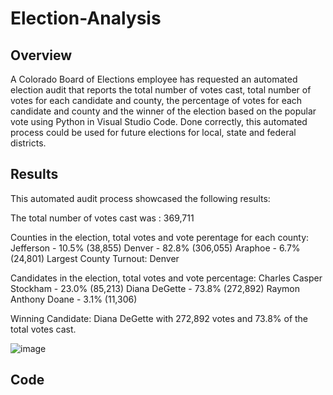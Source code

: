 # Election-Analysis

## Overview

A Colorado Board of Elections employee has requested an automated election audit that reports the total number of votes cast, total number of votes for each candidate and county, the percentage of votes for each candidate and county and the winner of the election based on the popular vote using Python in Visual Studio Code. Done correctly, this automated process could be used for future elections for local, state and federal districts. 

## Results

This automated audit process showcased the following results:

The total number of votes cast was : 369,711

Counties in the election, total votes and vote perentage for each county: Jefferson - 10.5% (38,855)
                                                                          Denver - 82.8% (306,055)
                                                                          Araphoe - 6.7% (24,801)
Largest County Turnout: Denver

Candidates in the election, total votes and vote percentage: Charles Casper Stockham - 23.0% (85,213)
                                                             Diana DeGette - 73.8% (272,892)
                                                             Raymon Anthony Doane - 3.1% (11,306)
                                                             
Winning Candidate: Diana DeGette with 272,892 votes and 73.8% of the total votes cast. 

![image](https://user-images.githubusercontent.com/110632671/187998460-6acd5c29-5fcf-48a4-8822-6d7ab9da4e23.png)


## Code 






